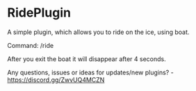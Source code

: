 # RidePlugin
A simple plugin, which allows you to ride on the ice, using boat.

Command: /ride

After you exit the boat it will disappear after 4 seconds.

Any questions, issues or ideas for updates/new plugins? - https://discord.gg/ZwvUQ4MCZN
